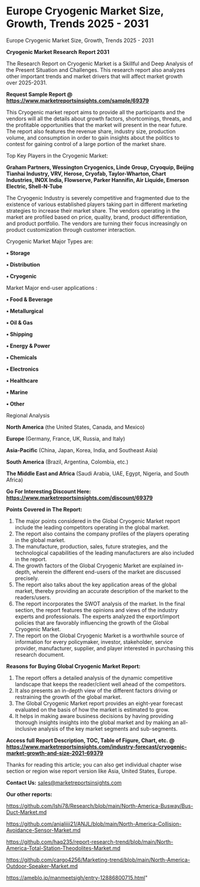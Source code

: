 # Europe Cryogenic Market Size, Growth, Trends 2025 - 2031
Europe Cryogenic Market Size, Growth, Trends 2025 - 2031

<strong>Cryogenic Market Research Report 2031</strong>

The Research Report on Cryogenic Market is a Skillful and Deep Analysis of the Present Situation and Challenges. This research report also analyzes other important trends and market drivers that will affect market growth over 2025-2031.

<strong>Request Sample Report @ <a href=https://www.marketreportsinsights.com/sample/69379>https://www.marketreportsinsights.com/sample/69379</a></strong>

This Cryogenic market report aims to provide all the participants and the vendors will all the details about growth factors, shortcomings, threats, and the profitable opportunities that the market will present in the near future. The report also features the revenue share, industry size, production volume, and consumption in order to gain insights about the politics to contest for gaining control of a large portion of the market share.

Top Key Players in the Cryogenic Market:

<strong>Graham Partners, Wessington Cryogenics, Linde Group, Cryoquip, Beijing Tianhai Industry, VRV, Herose, Cryofab, Taylor-Wharton, Chart Industries, INOX India, Flowserve, Parker Hannifin, Air Liquide, Emerson Electric, Shell-N-Tube</strong>

The Cryogenic Industry is severely competitive and fragmented due to the existence of various established players taking part in different marketing strategies to increase their market share. The vendors operating in the market are profiled based on price, quality, brand, product differentiation, and product portfolio. The vendors are turning their focus increasingly on product customization through customer interaction.

Cryogenic Market Major Types are:

<strong>• Storage

• Distribution

• Cryogenic</strong>

Market Major end-user applications :

<strong>• Food & Beverage

• Metallurgical

• Oil & Gas

• Shipping

• Energy & Power

• Chemicals

• Electronics

• Healthcare

• Marine

• Other</strong>

Regional Analysis

</u><strong><b>North America</b></strong> (the United States, Canada, and Mexico)

<strong><b>Europe </b></strong>(Germany, France, UK, Russia, and Italy)

<strong><b>Asia-Pacific</b></strong> (China, Japan, Korea, India, and Southeast Asia)

<strong><b>South America</b></strong> (Brazil, Argentina, Colombia, etc.)

<strong><b>The Middle East and Africa</b></strong> (Saudi Arabia, UAE, Egypt, Nigeria, and South Africa)

<strong>Go For Interesting Discount Here: <a href=https://www.marketreportsinsights.com/discount/69379>https://www.marketreportsinsights.com/discount/69379</a></strong>

<strong>Points Covered in The Report:</strong>
<ol>
  <li>The major points considered in the Global Cryogenic Market report include the leading competitors operating in the global market.</li>
  <li>The report also contains the company profiles of the players operating in the global market.</li>
  <li>The manufacture, production, sales, future strategies, and the technological capabilities of the leading manufacturers are also included in the report.</li>
  <li>The growth factors of the Global Cryogenic Market are explained in-depth, wherein the different end-users of the market are discussed precisely.</li>
  <li>The report also talks about the key application areas of the global market, thereby providing an accurate description of the market to the readers/users.</li>
  <li>The report incorporates the SWOT analysis of the market. In the final section, the report features the opinions and views of the industry experts and professionals. The experts analyzed the export/import policies that are favorably influencing the growth of the Global Cryogenic Market.</li>
  <li>The report on the Global Cryogenic Market is a worthwhile source of information for every policymaker, investor, stakeholder, service provider, manufacturer, supplier, and player interested in purchasing this research document.</li>
</ol>
<strong>Reasons for Buying Global Cryogenic Market Report:</strong>

<ol>
  <li>The report offers a detailed analysis of the dynamic competitive landscape that keeps the reader/client well ahead of the competitors.</li>
  <li>It also presents an in-depth view of the different factors driving or restraining the growth of the global market.</li>
  <li>The Global Cryogenic Market report provides an eight-year forecast evaluated on the basis of how the market is estimated to grow.</li>
  <li>It helps in making aware business decisions by having providing thorough insights insights into the global market and by making an all-inclusive analysis of the key market segments and sub-segments.</li>
</ol>
<strong>Access full Report Description, TOC, Table of Figure, Chart, etc. @ <a href=https://www.marketreportsinsights.com/industry-forecast/cryogenic-market-growth-and-size-2021-69379>https://www.marketreportsinsights.com/industry-forecast/cryogenic-market-growth-and-size-2021-69379</a></strong>


Thanks for reading this article; you can also get individual chapter wise section or region wise report version like Asia, United States, Europe.

<strong>Contact Us:</strong>
sales@marketreportsinsights.com

<strong>Our other reports:</strong>

<a href=https://github.com/Ishi78/Research/blob/main/North-America-Busway/Bus-Duct-Market.md>https://github.com/Ishi78/Research/blob/main/North-America-Busway/Bus-Duct-Market.md</a>

<a href=https://github.com/anjaliiii21/ANJL/blob/main/North-America-Collision-Avoidance-Sensor-Market.md>https://github.com/anjaliiii21/ANJL/blob/main/North-America-Collision-Avoidance-Sensor-Market.md</a>

<a href=https://github.com/haq235/report-research-trend/blob/main/North-America-Total-Station-Theodolites-Market.md>https://github.com/haq235/report-research-trend/blob/main/North-America-Total-Station-Theodolites-Market.md</a>

<a href=https://github.com/cargo4256/Marketing-trend/blob/main/North-America-Outdoor-Speaker-Market.md>https://github.com/cargo4256/Marketing-trend/blob/main/North-America-Outdoor-Speaker-Market.md</a>

<a href=https://ameblo.jp/manmeetsigh/entry-12886800715.html>https://ameblo.jp/manmeetsigh/entry-12886800715.html</a>"

